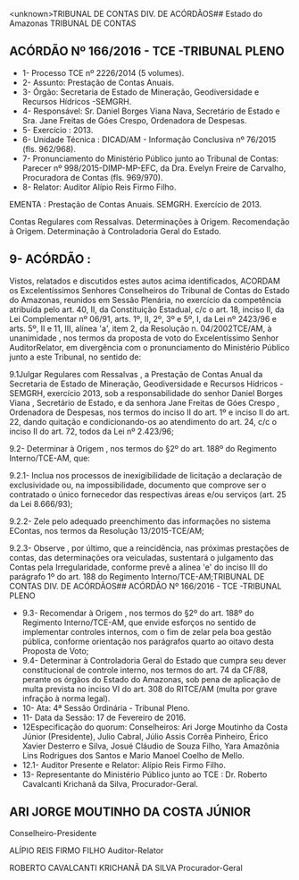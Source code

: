 &lt;unknown&gt;TRIBUNAL DE CONTAS DIV. DE ACÓRDÃOS## Estado do Amazonas TRIBUNAL DE CONTAS

## ACÓRDÃO Nº 166/2016 - TCE -TRIBUNAL PLENO

- 1- Processo TCE nº 2226/2014 (5 volumes).
- 2- Assunto: Prestação de Contas Anuais.
- 3-  Órgão: Secretaria  de  Estado  de  Mineração,  Geodiversidade  e  Recursos  Hídricos -SEMGRH.
- 4- Responsável: Sr. Daniel Borges Viana Nava, Secretário de Estado e Sra. Jane Freitas de Góes Crespo, Ordenadora de Despesas.
- 5- Exercício : 2013.
- 6- Unidade Técnica : DICAD/AM - Informação Conclusiva nº 76/2015 (fls. 962/968).
- 7-  Pronunciamento  do  Ministério  Público  junto  ao  Tribunal  de  Contas: Parecer  nº 998/2015-DIMP-MP-EFC,  da  Dra.  Evelyn  Freire  de  Carvalho,  Procuradora  de  Contas  (fls. 969/970).
- 8- Relator: Auditor Alípio Reis Firmo Filho.

EMENTA : Prestação  de  Contas  Anuais.  SEMGRH. Exercício de 2013.

Contas Regulares com Ressalvas. Determinações à Origem.  Recomendação  à  Origem.  Determinação  à Controladoria Geral do Estado.

## 9- ACÓRDÃO :

Vistos,  relatados  e  discutidos  estes  autos  acima  identificados, ACORDAM os Excelentíssimos  Senhores  Conselheiros  do  Tribunal  de  Contas  do  Estado  do  Amazonas, reunidos  em  Sessão  Plenária,  no  exercício  da  competência  atribuída  pelo  art.  40,  II,  da Constituição Estadual, c/c o art. 18, inciso II, da Lei Complementar nº 06/91, arts. 1º, II, 2º, 3º e 5º, I, da Lei nº 2423/96 e arts. 5º, II e 11,  III, alínea 'a', item 2, da Resolução n. 04/2002TCE/AM, à unanimidade , nos termos da proposta de voto do Excelentíssimo Senhor AuditorRelator, em divergência com o pronunciamento do Ministério Público junto a este Tribunal, no sentido de:

9.1Julgar  Regulares  com  Ressalvas , a Prestação  de  Contas  Anual  da Secretaria  de  Estado  de  Mineração,  Geodiversidade  e  Recursos  Hídricos -  SEMGRH, exercício  2013,  sob  a  responsabilidade  do  senhor Daniel  Borges  Viana , Secretário  de Estado, e da senhora Jane Freitas de Góes Crespo , Ordenadora de Despesas, nos termos do inciso II do art. 1º e inciso II do art. 22, dando quitação e condicionando-os ao atendimento do art. 24, c/c o inciso II do art. 72, todos da Lei nº 2.423/96;

9.2-  Determinar  à  Origem , nos  termos  do  §2º  do  art.  188º  do  Regimento Interno/TCE-AM, que:

9.2.1- Inclua nos processos de inexigibilidade de licitação a declaração de exclusividade  ou,  na  impossibilidade,  documento  que  comprove  ser  o  contratado  o  único fornecedor das respectivas áreas e/ou serviços (art. 25 da Lei 8.666/93);

9.2.2-  Zele pelo  adequado preenchimento das informações no sistema EContas, nos termos da Resolução 13/2015-TCE/AM;

9.2.3- Observe , por último, que a reincidência, nas próximas prestações de contas,  das  determinações  ora  veiculadas,  sustentará  o  julgamento  das  Contas  pela Irregularidade,  conforme  prevê  a  alínea  'e'  do  inciso  III  do  parágrafo  1º  do  art. 188  do Regimento Interno/TCE-AM;TRIBUNAL DE CONTAS DIV. DE ACÓRDÃOS## ACÓRDÃO Nº 166/2016 - TCE -TRIBUNAL PLENO

- 9.3-  Recomendar  à  Origem , nos  termos  do  §2º  do  art.  188º  do  Regimento Interno/TCE-AM, que envide esforços no sentido de implementar controles internos, com o fim de zelar pela boa gestão pública, conforme orientação nos parágrafos quarto ao oitavo desta Proposta de Voto;
- 9.4-  Determinar  à  Controladoria  Geral  do  Estado que  cumpra  seu  dever constitucional  de  controle  interno,  nos  termos  do  art.  74  da  CF/88,  perante  os  órgãos  do Estado do Amazonas, sob pena de aplicação de multa prevista no inciso VI do art. 308 do RITCE/AM (multa por grave infração à norma legal).
- 10- Ata: 4ª Sessão Ordinária - Tribunal Pleno.
- 11- Data da Sessão: 17 de Fevereiro de 2016.
- 12Especificação do  quorum: Conselheiros: Ari Jorge Moutinho da Costa Júnior (Presidente),  Julio  Cabral,  Júlio  Assis  Corrêa  Pinheiro,  Érico  Xavier  Desterro  e  Silva,  Josué Cláudio de Souza Filho, Yara Amazônia Lins Rodrigues dos Santos e Mario Manoel Coelho de Mello.
- 12.1- Auditor Presente e Relator: Alípio Reis Firmo Filho.
- 13- Representante do Ministério Público junto ao TCE : Dr. Roberto Cavalcanti Krichanã da Silva, Procurador-Geral.

## ARI JORGE MOUTINHO DA COSTA JÚNIOR

Conselheiro-Presidente

ALÍPIO REIS FIRMO FILHO Auditor-Relator

ROBERTO CAVALCANTI KRICHANÃ DA SILVA Procurador-Geral